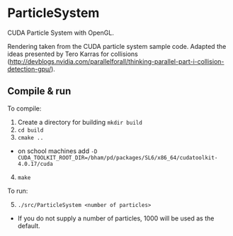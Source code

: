 # ParticleSystem
CUDA Particle System with OpenGL.

Rendering taken from the CUDA particle system sample code. Adapted the ideas presented by Tero Karras for collisions (http://devblogs.nvidia.com/parallelforall/thinking-parallel-part-i-collision-detection-gpu/).
## Compile & run
To compile:

1. Create a directory for building `mkdir build`
2. `cd build`
3. `cmake ..`
  * on school machines add `-D CUDA_TOOLKIT_ROOT_DIR=/bham/pd/packages/SL6/x86_64/cudatoolkit-4.0.17/cuda`
4. `make`

To run:

5. `./src/ParticleSystem <number of particles>`
  * If you do not supply a number of particles, 1000 will be used as the default.
